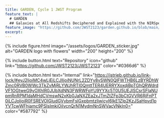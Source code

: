 ```yaml
---
title: GARDEN, Cycle 1 JWST Program
feature_text: |
  # GARDEN
  ## Galaxies at All Redshifts Deciphered and Explained with the NIRSpec MSA
feature_image: "https://github.com/JWST2123/garden.github.io/blob/main/assets/logos/GARDEN_sticker.jpg"
excerpt:
---
```


{% include figure.html image="/assets/logos/GARDEN_sticker.jpg" alt="GARDEN logo with flowers" width="200" height="200" %}

{% include button.html text="Repository" icon="github" link="https://github.com/JWST2123/JWST2123" color="#0366d6" %}

{% include button.html text="Internal" link="https://jstrieb.github.io/link-lock/#eyJ2IjoiMC4wLjEiLCJlIjoiNUNrL2ZDYy8vSWN0QlFWTHB6LzBYRDhWZmc0RVB0WWc3TkZvMjRLYWJhRTI0QmttTER4UERRYXoxdjBpTGhQRWdrdVF1OGtweG9yOXhIR0JUbXdNN3FWRWFpYU9YYXc5T0U5UEJlSCsrSFlaNUpmRnRPM1daMHdCVmswN2xKb0JaNXZEa2xJTmZtZFp3bCtGVVR6RjFnPT0iLCJoIjoiR0FSREVOIGludGVybmFsIGxpbmtzIiwicyI6IkE1Zlp2KzJSaHpvd1pYVTcwWFhjamc9PSIsImkiOiIvcnQrN1MydmNnSWVacVNkIn0=" color="#587792" %}

